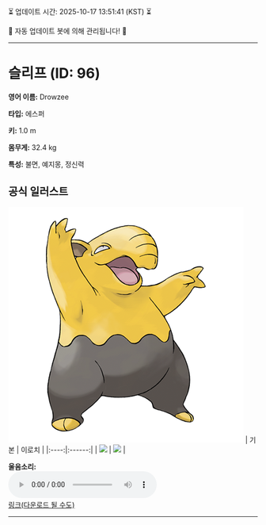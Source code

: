 
⏳ 업데이트 시간: 2025-10-17 13:51:41 (KST) ⏳

🤖 자동 업데이트 봇에 의해 관리됩니다! 🤖

---

# 슬리프 (ID: 96)
**영어 이름:** Drowzee

**타입:** 에스퍼

**키:** 1.0 m

**몸무게:** 32.4 kg

**특성:** 불면, 예지몽, 정신력

## 공식 일러스트
![](https://raw.githubusercontent.com/PokeAPI/sprites/master/sprites/pokemon/other/official-artwork/96.png)
| 기본 | 이로치 |
|:----:|:------:|
| <img src="http://play.pokemonshowdown.com/sprites/ani/drowzee.gif" width="200"> | <img src="http://play.pokemonshowdown.com/sprites/ani-shiny/drowzee.gif" width="200"> |

**울음소리:**<br><audio controls src="https://raw.githubusercontent.com/PokeAPI/cries/main/cries/pokemon/latest/96.ogg"></audio><br> [링크(다운로드 될 수도)](https://raw.githubusercontent.com/PokeAPI/cries/main/cries/pokemon/latest/96.ogg)


---
